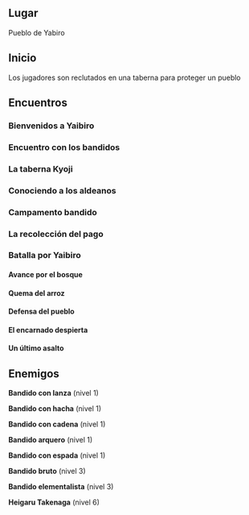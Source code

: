 ## Lugar

Pueblo de Yabiro

## Inicio

Los jugadores son reclutados en una taberna para proteger un pueblo

## Encuentros

### Bienvenidos a Yaibiro

### Encuentro con los bandidos

### La taberna Kyoji

### Conociendo a los aldeanos

### Campamento bandido

### La recolección del pago

### Batalla por Yaibiro

#### Avance por el bosque

#### Quema del arroz

#### Defensa del pueblo

#### El encarnado despierta

#### Un último asalto

## Enemigos

**Bandido con lanza** (nivel 1)

**Bandido con hacha** (nivel 1)

**Bandido con cadena** (nivel 1)

**Bandido arquero** (nivel 1)

**Bandido con espada** (nivel 1)

**Bandido bruto** (nivel 3)

**Bandido elementalista** (nivel 3)

**Heigaru Takenaga** (nivel 6)